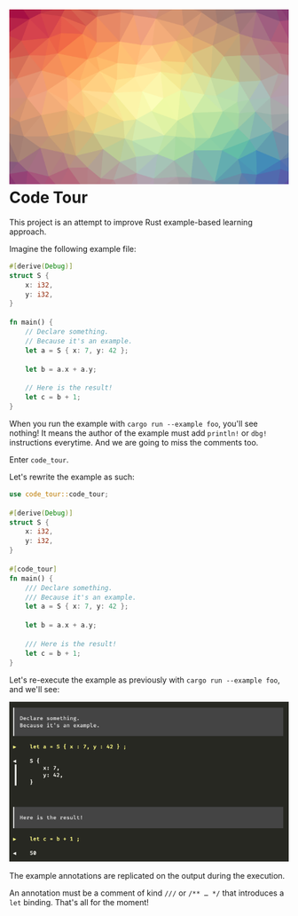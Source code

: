 <h1>
  <img src="./doc/logo.png" alt="Logo, just triangles" />
  Code Tour
</h1>

This project is an attempt to improve Rust example-based learning
approach.

Imagine the following example file:

```rust
#[derive(Debug)]
struct S {
    x: i32,
    y: i32,
}

fn main() {
    // Declare something.
    // Because it's an example.
    let a = S { x: 7, y: 42 };

    let b = a.x + a.y;

    // Here is the result!
    let c = b + 1;
}
```

When you run the example with `cargo run --example foo`, you'll see
nothing! It means the author of the example must add `println!` or
`dbg!` instructions everytime. And we are going to miss the comments
too.

Enter `code_tour`.

Let's rewrite the example as such:

```rust
use code_tour::code_tour;

#[derive(Debug)]
struct S {
    x: i32,
    y: i32,
}

#[code_tour]
fn main() {
    /// Declare something.
    /// Because it's an example.
    let a = S { x: 7, y: 42 };

    let b = a.x + a.y;

    /// Here is the result!
    let c = b + 1;
}
```

Let's re-execute the example as previously with `cargo run --example
foo`, and we'll see:

![cargo run example](./doc/cargo_run_example.png)

The example annotations are replicated on the output during the
execution.

An annotation must be a comment of kind `///` or `/** … */` that
introduces a `let` binding. That's all for the moment!
